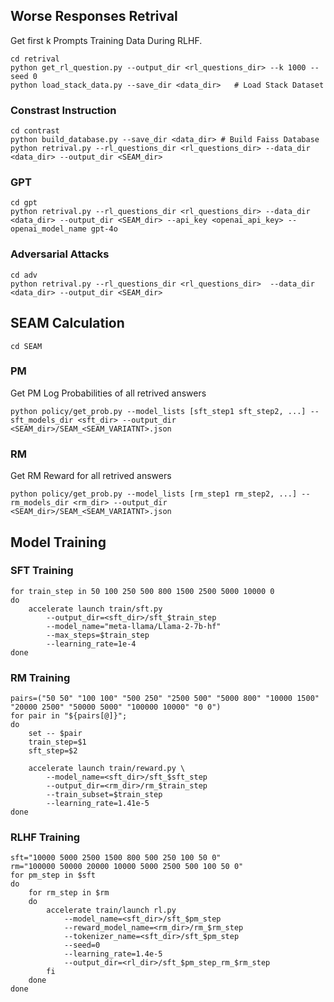 

## Worse Responses Retrival

Get first k Prompts Training Data During RLHF.
```
cd retrival
python get_rl_question.py --output_dir <rl_questions_dir> --k 1000 --seed 0
python load_stack_data.py --save_dir <data_dir>   # Load Stack Dataset
```


### Constrast Instruction
```
cd contrast
python build_database.py --save_dir <data_dir> # Build Faiss Database
python retrival.py --rl_questions_dir <rl_questions_dir> --data_dir <data_dir> --output_dir <SEAM_dir>
```

### GPT
```
cd gpt
python retrival.py --rl_questions_dir <rl_questions_dir> --data_dir <data_dir> --output_dir <SEAM_dir> --api_key <openai_api_key> --openai_model_name gpt-4o
```

### Adversarial Attacks
```
cd adv
python retrival.py --rl_questions_dir <rl_questions_dir>  --data_dir <data_dir> --output_dir <SEAM_dir> 
```


## SEAM Calculation
```
cd SEAM
```
### PM
Get PM Log Probabilities of all retrived answers
```
python policy/get_prob.py --model_lists [sft_step1 sft_step2, ...] --sft_models_dir <sft_dir> --output_dir <SEAM_dir>/SEAM_<SEAM_VARIATNT>.json
```

### RM
Get RM Reward for all retrived answers
```
python policy/get_prob.py --model_lists [rm_step1 rm_step2, ...] --rm_models_dir <rm_dir> --output_dir <SEAM_dir>/SEAM_<SEAM_VARIATNT>.json
```

## Model Training

### SFT Training
```
for train_step in 50 100 250 500 800 1500 2500 5000 10000 0
do
    accelerate launch train/sft.py 
        --output_dir=<sft_dir>/sft_$train_step
        --model_name="meta-llama/Llama-2-7b-hf" 
        --max_steps=$train_step 
        --learning_rate=1e-4
done
```

### RM Training
```
pairs=("50 50" "100 100" "500 250" "2500 500" "5000 800" "10000 1500" "20000 2500" "50000 5000" "100000 10000" "0 0")
for pair in "${pairs[@]}"; 
do
    set -- $pair
    train_step=$1
    sft_step=$2

    accelerate launch train/reward.py \
        --model_name=<sft_dir>/sft_$sft_step
        --output_dir=<rm_dir>/rm_$train_step
        --train_subset=$train_step
        --learning_rate=1.41e-5
done
```

### RLHF Training
```
sft="10000 5000 2500 1500 800 500 250 100 50 0"
rm="100000 50000 20000 10000 5000 2500 500 100 50 0"
for pm_step in $sft
do
    for rm_step in $rm
    do
        accelerate train/launch rl.py
            --model_name=<sft_dir>/sft_$pm_step
            --reward_model_name=<rm_dir>/rm_$rm_step
            --tokenizer_name=<sft_dir>/sft_$pm_step
            --seed=0 
            --learning_rate=1.4e-5 
            --output_dir=<rl_dir>/sft_$pm_step_rm_$rm_step
        fi
    done
done
```